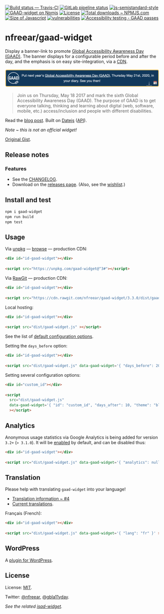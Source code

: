 [![Build status — Travis-CI][travis-icon]][travis]
[![GitLab pipeline status][gitlab-icon]][gitlab]
[![js-semistandard-style][semi-icon]][semi]
[![GAAD-widget on Npmjs][npm-icon]][npm]
[![License][license-icon]][mit]
[![Total downloads ~ NPMJS.com][downl-icon]][npm]
[![Size of Javascript][size-icon]][build]
[![vulnerabilities][snyk-icon]][snyk]
[![Accessibility testing - GAAD passes][pa11y-icon]][pa11y-ci]
<!--[![Browserify][built-icon]][gh]-->


# nfreear/gaad-widget

Display a banner-link to promote [Global Accessibility Awareness Day (GAAD)][gaad].
The banner displays for a configurable period before and after the day,
and the emphasis is on easy site-integration, via a [CDN][unpkg].

[![Global Accessibility Awareness Day][gaad-image]][gaad]

> Join us on Thursday, May 18 2017 and mark the sixth Global Accessibility Awareness Day (GAAD).
> The purpose of GAAD is to get everyone talking, thinking and learning about digital
> (web, software, mobile, etc.) access/inclusion and people with different disabilities.

Read the [blog post][blog]. Built on [Datejs][] ([API][datejs-api]).

_Note ~ this is not an official widget!_

[Original Gist][gist].

## Release notes
### Features

 * See the [CHANGELOG][].
 * Download on the [releases page][rel]. (Also, see the [wishlist][].)

## Install and test

```sh
npm i gaad-widget
npm run build
npm test
```

## Usage

Via [unpkg][] — [browse][] — production CDN:

```html
<div id="id-gaad-widget"></div>

<script src="https://unpkg.com/gaad-widget@^3#"></script>
```

Via [RawGit][] — production CDN:

```html
<div id="id-gaad-widget"></div>

<script src="https://cdn.rawgit.com/nfreear/gaad-widget/3.3.0/dist/gaad-widget.js"></script>
```

Local hosting:

```html
<div id="id-gaad-widget"></div>

<script src="dist/gaad-widget.js" ></script>
```

See the list of [default configuration options][cfg].

Setting the `days_before` option:

```html
<div id="id-gaad-widget"></div>

<script src="dist/gaad-widget.js" data-gaad-widget='{ "days_before": 20 }'></script>
```

Setting several configuration options:

```html
<div id="custom_id"></div>

<script
  src="dist/gaad-widget.js"
  data-gaad-widget='{ "id": "custom_id", "days_after": 10, "theme": "black", "debug": true }'
  ></script>
```

## Analytics

Anonymous usage statistics via Google Analytics is being added for version `3.2+` (`> 3.1.0`). It will be [enabled][analytics] by default, and can be disabled thus:

```html
<div id="id-gaad-widget"></div>

<script src="dist/gaad-widget.js" data-gaad-widget='{ "analytics": null }'></script>
```

## Translation

Please help with translating `gaad-widget` into your language!

 * [Translation information ~ #4][i18n]
 * [Current translations][i18n-code].

Français (French):

```html
<div id="id-gaad-widget"></div>

<script src="dist/gaad-widget.js" data-gaad-widget='{ "lang": "fr" }' ></script>
```

## WordPress

A [plugin for WordPress][wp].

## License

License: [MIT][].

Twitter: [@nfreear][], [@gbla11yday][].

_See the related [isad-widget][]._


[blog]: http://nick.freear.org.uk/2017/05/14/gaad-widget.html?utm_source=readme
[GAAD]: http://globalaccessibilityawarenessday.org/?utm_source=github&utm_campaign=gaad-widget
[@gbla11yday]: https://twitter.com/gbla11yday
[@nfreear]: https://twitter.com/nfreear
[@srinivasu..]: http://srinivasu.org "Suggested by @srinivasuchakravarthula"
[gaad-widget]: https://github.com/nfreear/gaad-widget
[gaad-image]: https://github.com/nfreear/gaad-widget/raw/3.x/style/gaad-widget-after.png
[gaad-img-00]: https://github.com/nfreear/gaad-widget/raw/3.x/style/gaad-widget.png
[changelog]: https://github.com/nfreear/gaad-widget/blob/3.x/CHANGELOG.md
[rel]: https://github.com/nfreear/gaad-widget/releases "Release notes / changelog"
[wishlist]: https://github.com/nfreear/gaad-widget/issues/2#!-Wishlist "Bug #2, Wishlist"
[i18n]: https://github.com/nfreear/gaad-widget/issues/4#!-i18n "Bug #4, Translations (v 2.x)"
[i18n-code]: https://github.com/nfreear/gaad-widget/tree/3.x/locales "Translations, JSON format"
[b/a]: https://github.com/nfreear/gaad-widget/issues/5 "Bug #5, Separate before and after messages (v 2.x)"
[ie]: https://github.com/nfreear/gaad-widget/issues/3#!-MSIE-9-11 "Bug #3, Browser compatibility"
[cfg]: https://github.com/nfreear/gaad-widget/blob/3.x/src/configure.js#L16-L47
    "Default configuration options"
[analytics]: https://github.com/nfreear/gaad-widget/blob/3.x/src/configure.js#L36-L40
    "Analytics configuration, JS code"
[gist]: https://gist.github.com/nfreear/eef4be96147cb5c1182cbc9e595f2833
[wp]: https://gist.github.com/nfreear/e5520adbb930e537ef5fe2e0aab231d1 "WordPress plugin (PHP)"
[Datejs]: https://npmjs.com/package/datejs "Thanks: @abritinthebay"
[Datejs-api]: https://github.com/datejs/Datejs#example-usage "API only (legacy code-base)"
[RawGit]: https://rawgit.com/
    "RawGit serves Git files with the correct mime-type; a content delivery network (CDN)"
[unpkg]: https://unpkg.com/ "unpkg is a fast content delivery network (CDN) for everything on npm"
[browse]: https://unpkg.com/gaad-widget@^3/ "Browse the most recent version on Unpkg.com"
[MIT]: https://nfreear.mit-license.org/2017-2018#!-gaad-widget "MIT License | © Nick Freear, 2017-04-27, 2018"
[mit-txt]: https://nfreear.mit-license.org/2017-2018/license.txt "MIT License | © Nick Freear"
[travis]: https://travis-ci.org/nfreear/gaad-widget
[travis-icon]: https://api.travis-ci.org/nfreear/gaad-widget.svg
    "Build status – Travis-CI (NPM/eslint)"
[semi]: https://github.com/Flet/semistandard
[semi-icon]: https://img.shields.io/badge/code%20style-semistandard-brightgreen.svg?style=flat-square
    "Javascript coding style — 'semistandard'"
[npm]: https://npmjs.com/package/gaad-widget
[npm-icon]: https://img.shields.io/npm/v/gaad-widget.svg
[license-icon]: https://img.shields.io/npm/l/gaad-widget.svg
[downl-icon]: https://img.shields.io/npm/dt/gaad-widget.svg "Count of total downloads ~NPM"
[size-i2]: http://img.badgesize.io/nfreear/gaad-widget/blob/3.x/dist/gaad-widget.js.svg?color=yellow
[size-icon]: https://img.shields.io/github/size/nfreear/gaad-widget/dist/gaad-widget.js.svg
    "Size of built Javascript, kilo-bytes (kB) ~ on GitHub"
[built-icon]: https://img.shields.io/badge/built_with-browserify-blue.svg
    "Built with Browserify"
[build]: https://github.com/nfreear/gaad-widget/tree/3.x/dist
[Browserify]: http://browserify.org/
    "Browserify lets you require('modules') in the browser by bundling your dependencies."
[snyk]: https://snyk.io/test/npm/gaad-widget "Vulnerability count ~ via Snyk"
[snyk-icon]: https://snyk.io/test/npm/gaad-widget/badge.svg
[pa11y-ci]: https://github.com/pa11y/pa11y-ci
    "Automated accessibility testing - via 'pa11y-ci'"
[pa11y-icon]: https://img.shields.io/badge/accessibility-pa11y--ci-blue.svg
[wcag-icon]: https://img.shields.io/badge/accessibility-WCAG_2.0_AAA-green.svg
[gitlab-icon]: https://gitlab.com/nfreear/gaad-widget/badges/3.x/pipeline.svg
[gitlab-co]: https://gitlab.com/nfreear/gaad-widget/commits/3.x
[gitlab]: https://gitlab.com/nfreear/gaad-widget/pipelines "GitLab pipeline status"

[isad-widget]: https://github.com/nfreear/isad-widget
    "banner-link for International Stuttering Awareness Day (ISAD)"

[End]: //.
